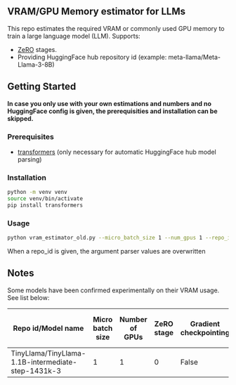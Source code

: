 ## VRAM/GPU Memory estimator for LLMs
This repo estimates the required VRAM or commonly used GPU memory to train a large language model (LLM). 
Supports:
- [ZeRO](https://www.microsoft.com/en-us/research/blog/zero-deepspeed-new-system-optimizations-enable-training-models-with-over-100-billion-parameters/) stages.
- Providing HuggingFace hub repository id (example: meta-llama/Meta-Llama-3-8B)


## Getting Started
**In case you only use with your own estimations and numbers and no HuggingFace config is given, the prerequisities and installation can be skipped.**

### Prerequisites
- [transformers](https://huggingface.co/docs/transformers/en/index) (only necessary for automatic HuggingFace hub model parsing)


### Installation
```bash
python -m venv venv
source venv/bin/activate
pip install transformers
```

### Usage
```bash
python vram_estimator_old.py --micro_batch_size 1 --num_gpus 1 --repo_id TinyLlama/TinyLlama-1.1B-intermediate-step-1431k-3
```

When a repo_id is given, the argument parser values are overwritten


## Notes
Some models have been confirmed experimentally on their VRAM usage. See list below:

| Repo id/Model name                                 | Micro batch size | Number of GPUs | ZeRO stage | Gradient checkpointing | Estimated VRAM (per GPU)   | Actual VRAM (per GPU) |
|----------------------------------------------------|------------------|----------------|------------|------------------------| -------------------------- | --------------------- |
| TinyLlama/TinyLlama-1.1B-intermediate-step-1431k-3 | 1                | 1              | 0          | False                  | 34.3 GB                    | 33.5GB                |
